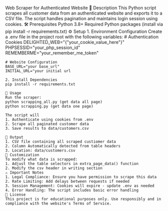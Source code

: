 Web Scraper for Authenticated Website
    📌 Description
    This Python script scrapes all customer data from an authenticated website and exports it to a CSV file. The script handles pagination and maintains login session using cookies.
    🛠️ Prerequisites
        Python 3.8+
        Required Python packages (install via pip install -r requirements.txt)
    ⚙️ Setup
    1. Environment Configuration
    Create a .env file in the project root with the following variables:
    # Authentication Cookies
    DELIGHTED_WEB="{\"your_cookie_value_here\"}"
    PHPSESSID="your_php_session_id"
    REMEMBERME="your_remember_me_token"

    # Website Configuration
    BASE_URL="your base_url"
    INITIAL_URL="your initial url

    2. Install Dependencies
    pip install -r requirements.txt

    🚀 Usage
    Run the scraper:
    python scrapping_all.py (get data all page)
    python scrapping.py (get data one page)

    The script will
    1. Authenticate using cookies from .env
    2. Scrape all paginated customer data
    3. Save results to data/customers.csv

    📂 Output
    1. CSV file containing all scraped custiomer data
    2. Column Automatically detected from table headers
    3. Location: data/customers.csv
    🔧 Customization
    To modify what data is scrapped:
    1. Adjust the table selectors in extra_page_data() function
    2. Modify the csv header in writing section
    ⚠️ Important Notes
    1. Legal Compliance: Ensure you have permission to scrape this data
    2. Rate Limiting: Add delays between requests if needed
    3. Session Management: Cookies will expire - update .env as needed
    4. Error Handling: The script includes basic error handling
    📜 License
    This project is for educational purposes only. Use responsibly and in compliance with the website's Terms of Service.

    